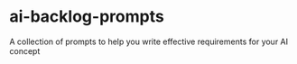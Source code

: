 # ai-backlog-prompts
A collection of prompts to help you write effective requirements for your AI concept

